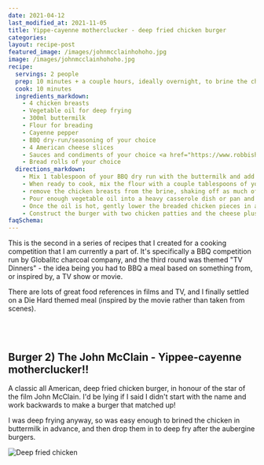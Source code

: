 ```yaml
---
date: 2021-04-12
last_modified_at: 2021-11-05
title: Yippe-cayenne motherclucker - deep fried chicken burger
categories:
layout: recipe-post
featured_image: /images/johnmcclainhohoho.jpg
image: /images/johnmcclainhohoho.jpg
recipe:
  servings: 2 people
  prep: 10 minutes + a couple hours, ideally overnight, to brine the chicken
  cook: 10 minutes
  ingredients_markdown:
    - 4 chicken breasts
    - Vegetable oil for deep frying
    - 300ml buttermilk
    - Flour for breading
    - Cayenne pepper
    - BBQ dry-run/seasoning of your choice
    - 4 American cheese slices
    - Sauces and condiments of your choice <a href="https://www.robbishfood.com/reviews/2020/12/10/review-metalhead-mayo/" target="_blank">(Metalhead mayo works well here!)</a>
    - Bread rolls of your choice
  directions_markdown:
    - Mix 1 tablespoon of your BBQ dry run with the buttermilk and add the chicken. Mix well so throughly coated (and ideally submerged) and seal in a tupperware in the fridge to brine (ideally overnight, but as long as you have is fine)
    - When ready to cook, mix the flour with a couple tablespoons of your BBQ rub (I used <a href="https://angusandoink.com/" target="_blank">Angus and Oink's Sweet Bacon rub</a>) and a teaspoon of cayenne pepper to the flour and mix through
    - remove the chicken breasts from the brine, shaking off as much of the buttermilk as possible, and dredge the chicken in the seasoned flour, return it to the buttermilk, again shaking off excess before dredging a second time
    - Pour enough vegetable oil into a heavy casserole dish or pan and place on direct heat on the BBQ. Wait for it to get to about 200C (check with an instant read thermometer probe)
    - Once the oil is hot, gently lower the breaded chicken pieces in and fry for about 5-10 minutes, depending on how thick you have kept the chicken breast (I like to cut mine into quite thin steaks, and they seem to cook in about 4-5 minutes), but check the internal temperature of the chicken to ensure it is fully cooked.
    - Construct the burger with two chicken patties and the cheese plus any additional condiments or sauces you like!
faqSchema:
---
```


This is the second in a series of recipes that I created for a cooking competition that I am currently a part of. It's specifically a BBQ competition run by Globalitc charcoal company, and the third round was themed "TV Dinners" - the idea being you had to BBQ a meal based on something from, or inspired by, a TV show or movie.

There are lots of great food references in films and TV, and I finally settled on a Die Hard themed meal (inspired by the movie rather than taken from scenes).

<br>
<br>

## Burger 2) The John McClain - Yippee-cayenne motherclucker!!
A classic all American, deep fried chicken burger, in honour of the star of the film John McClain. I'd be lying if I said I didn't start with the name and work backwards to make a burger that matched up!

I was deep frying anyway, so was easy enough to brined the chicken in buttermilk in advance, and then drop them in to deep fry after the aubergine burgers.

![Deep fried chicken]({{site.baseurl}}/images/diehardfriedchicken.jpg)

<br>
<br>
